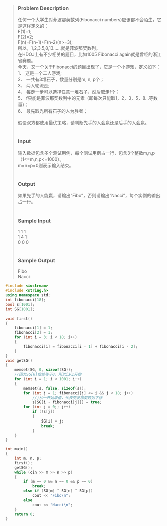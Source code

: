 >### Problem Description<br>
>任何一个大学生对菲波那契数列(Fibonacci numbers)应该都不会陌生，它是这样定义的：<br>
>F(1)=1;<br>
>F(2)=2;<br>
>F(n)=F(n-1)+F(n-2)(n>=3);<br>
>所以，1,2,3,5,8,13……就是菲波那契数列。<br>
>在HDOJ上有不少相关的题目，比如1005 Fibonacci again就是曾经的浙江省赛题。<br>
>今天，又一个关于Fibonacci的题目出现了，它是一个小游戏，定义如下：<br>
>1、  这是一个二人游戏;<br>
>2、  一共有3堆石子，数量分别是m, n, p个；<br>
>3、  两人轮流走;<br>
>4、  每走一步可以选择任意一堆石子，然后取走f个；<br>
>5、  f只能是菲波那契数列中的元素（即每次只能取1，2，3，5，8…等数量）；<br>
>6、  最先取光所有石子的人为胜者；<br>
><br>
>假设双方都使用最优策略，请判断先手的人会赢还是后手的人会赢。<br>
> <br>
>### Input<br>
>输入数据包含多个测试用例，每个测试用例占一行，包含3个整数m,n,p（1<=m,n,p<=1000）。<br>
>m=n=p=0则表示输入结束。<br>
> <br>
>### Output<br>
>如果先手的人能赢，请输出“Fibo”，否则请输出“Nacci”，每个实例的输出占一行。<br>
> <br>
>### Sample Input<br>
>1 1 1<br>
>1 4 1<br>
>0 0 0<br>
> <br>
>### Sample Output<br>
>Fibo<br>
>Nacci<br>

```cpp
#include <iostream>
#include <string.h>
using namespace std;
int fibonacci[18];
bool s[1001];
int SG[1001];

void first()
{
    fibonacci[1] = 1;
    fibonacci[2] = 1;
    for (int i = 3; i < 18; i++)
    {
        fibonacci[i] = fibonacci[i - 1] + fibonacci[i - 2];
    }
}
void getSG()
{
    memset(SG, 0, sizeof(SG));
    //因为SG[0]始终等于0，所以i从1开始
    for (int i = 1; i < 1001; i++)
    {
        memset(s, false, sizeof(s));
        for (int j = 1; fibonacci[j] <= i && j < 18; j++)
            //j从一开始取值，代表斐波那契数列下标
            s[SG[i - fibonacci[j]]] = true;
        for (int j = 0;; j++)
            if (!s[j])
            {
                SG[i] = j;
                break;
            }
    }
}

int main()
{
    int m, n, p;
    first();
    getSG();
    while (cin >> m >> n >> p)
    {
        if (m == 0 && n == 0 && p == 0)
            break;
        else if (SG[m] ^ SG[n] ^ SG[p])
            cout << "Fibo\n";
        else
            cout << "Nacci\n";
    }
    return 0;
}
```
